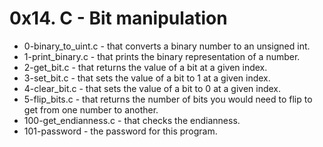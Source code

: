 # 0x14. C - Bit manipulation

- 0-binary_to_uint.c - that converts a binary number to an unsigned int.
- 1-print_binary.c - that prints the binary representation of a number.
- 2-get_bit.c - that returns the value of a bit at a given index.
- 3-set_bit.c - that sets the value of a bit to 1 at a given index.
- 4-clear_bit.c - that sets the value of a bit to 0 at a given index.
- 5-flip_bits.c - that returns the number of bits you would need to flip to get from one number to another.
- 100-get_endianness.c - that checks the endianness.
- 101-password - the password for this program.
